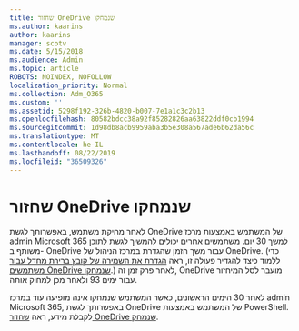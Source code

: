 ```yaml
---
title: שחזור OneDrive שנמחקו
ms.author: kaarins
author: kaarins
manager: scotv
ms.date: 5/15/2018
ms.audience: Admin
ms.topic: article
ROBOTS: NOINDEX, NOFOLLOW
localization_priority: Normal
ms.collection: Adm_O365
ms.custom: ''
ms.assetid: 5298f192-326b-4820-b007-7e1a1c3c2b13
ms.openlocfilehash: 80582bdcc38a92f85282826aa63822ddf0cb1994
ms.sourcegitcommit: 1d98db8acb9959aba3b5e308a567ade6b62da56c
ms.translationtype: MT
ms.contentlocale: he-IL
ms.lasthandoff: 08/22/2019
ms.locfileid: "36509326"
---
```

# <a name="restore-a-deleted-onedrive"></a>שחזור OneDrive שנמחקו

לאחר מחיקת משתמש, באפשרותך לגשת OneDrive של המשתמש באמצעות מרכז admin Microsoft 365 למשך 30 יום. משתמשים אחרים יכולים להמשיך לגשת לתוכן משותף ב- OneDrive עבור משך הזמן שהגדרת במרכז הניהול של OneDrive. (כדי ללמוד כיצד להגדיר פעולה זו, ראה [הגדרת את השמירה של קובץ ברירת מחדל עבור משתמשים OneDrive שנמחקו](https://go.microsoft.com/fwlink/?linkid=874267).) לאחר פרק זמן זה, OneDrive מועבר לסל המיחזור עבור ימים 93 ולאחר מכן למחוק אותה.
  
לאחר 30 הימים הראשונים, כאשר המשתמש שנמחקו אינה מופיעה עוד במרכז admin Microsoft 365, באפשרותך לגשת OneDrive של המשתמש באמצעות PowerShell. לקבלת מידע, ראה [שחזור OneDrive שנמחק](https://go.microsoft.com/fwlink/?linkid=874269).
  

